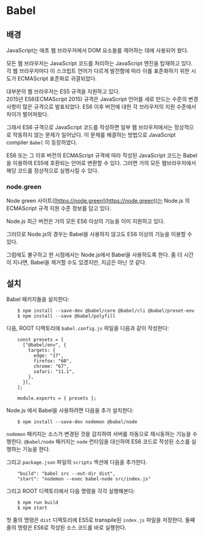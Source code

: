 # Babel

## 배경

JavaScript는 애초 웹 브라우저에서 DOM 요소들를 제어하는 데에 사용되어 왔다. 

모든 웹 브라우저는 JavaScript 코드를 처리하는 JavaScript 엔진을 탑재하고 있다. 
각 웹 브라우저마다 이 스크립트 언어가 다르게 발전함에 따라 이를 표준화하기 위한 시도가 ECMAScript 표준화로 귀결되었다.

대부분의 웹 브라우저는 ES5 규격을 지원하고 있다.  
2015년 ES6(ECMAScript 2015) 규격은 JavaScript 언어를 새로 만드는 수준의 변경사항이 많은 규격으로 발표되었다.
ES6 이후 버전에 대한 각 브라우저의 지원 수준에서 차이가 벌어져왔다.

그래서 ES6 규격으로 JavaScript 코드를 작성하면 일부 웹 브라우저에서는 정상적으로 작동하지 않는 문제가 일어났다.
이 문제를 해결하는 방법으로 JavaScript compiler `Babel` 이 등장하였다.  

ES6 또는 그 이후 버전의 ECMAScript 규격에 따라 작성된 JavaScript 코드는 Babel을 이용하여 ES5에 호환되는 언어로 변환할 수 있다.
그러면 거의 모든 웹브라우저에서 해당 코드를 정상적으로 실행시킬 수 있다.

### node.green

Node green 사이트([https://node.green](https://node.green))는 Node.js 의 ECMAScript 규격 지원 수준 정보를 담고 있다.

Node.js 최근 버전은 거의 모든 ES6 이상의 기능을 이미 지원하고 있다.

그러므로 Node.js의 경우는 Babel을 사용하지 않고도 ES6 이상의 기능을 이용할 수 있다.

그럼에도 불구하고 현 시점에서는 Node.js에서 Babel을 사용하도록 한다.
좀 더 시간이 지나면, Babel을 제거할 수도 있겠지만, 지금은 아닌 것 같다.

## 설치

Babel 패키지들을 설치한다:

```
    $ npm install --save-dev @babel/core @babel/cli @babel/preset-env
    $ npm install --save @babel/polyfill
```

다음, ROOT 디렉토리에 `babel.config.js` 파일을 다음과 같이 작성한다:

```
    const presets = [
      ["@babel/env", {
        targets: {
          edge: "17",
          firefox: "60",
          chrome: "67",
          safari: "11.1",
        },
      }],
    ];

    module.exports = { presets };
```

Node.js 에서 Babel을 사용하려면 다음을 추가 설치한다:

```
    $ npm install --save-dev nodemon @babel/node
```

`nodemon` 패키지는 소스가 변경된 것을 감지하여 서버를 자동으로 재시동하는 기능을 수행한다.
`@babel/node` 패키지는 `node` 런타임을 대신하여 ES6 코드로 작성된 소스를 실행하는 기능을 한다.

그리고 `package.json` 파일의 `scripts` 섹션에 다음을 추가한다.  

```
    "build": "babel src --out-dir dist",
    "start": "nodemon --exec babel-node src/index.js"
```
그리고 ROOT 디렉토리에서 다음 명령을 각각 실행해본다:

```
    $ npm run build
    $ npm start
```

첫 줄의 명령은 `dist` 디렉토리에 ES5로 transpile된 `index.js` 파일을 저장한다.
둘째 줄의 명령은 ES6로 작성된 소스 코드를 바로 실행한다.
